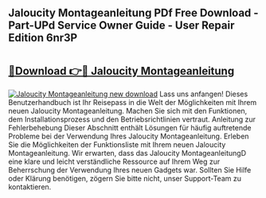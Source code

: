 ## Jaloucity Montageanleitung PDf Free Download - Part-UPd Service Owner Guide - User Repair Edition 6nr3P

# <h2><a href="http://df6sm3.blite.top/?on=Jaloucity+Montageanleitung">🔗Download 👉🔴 Jaloucity Montageanleitung</a></h2>

[![Jaloucity Montageanleitung new download](https://i.imgur.com/lujVjoI.png)](http://df6sm3.blite.top/?on=Jaloucity+Montageanleitung)
Lass uns anfangen! Dieses Benutzerhandbuch ist Ihr Reisepass in die Welt der Möglichkeiten mit Ihrem neuen Jaloucity Montageanleitung. Machen Sie sich mit den Funktionen, dem Installationsprozess und den Betriebsrichtlinien vertraut. Anleitung zur Fehlerbehebung Dieser Abschnitt enthält Lösungen für häufig auftretende Probleme bei der Verwendung Ihres Jaloucity Montageanleitung. Erleben Sie die Möglichkeiten der Funktionsliste mit Ihrem neuen Jaloucity Montageanleitung. Wir erwarten, dass das Jaloucity MontageanleitungD eine klare und leicht verständliche Ressource auf Ihrem Weg zur Beherrschung der Verwendung Ihres neuen Gadgets war. Sollten Sie Hilfe oder Klärung benötigen, zögern Sie bitte nicht, unser Support-Team zu kontaktieren.
